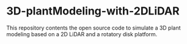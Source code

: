 # 3D-plantModeling-with-2DLiDAR
This repository contents the open source code to simulate a 3D plant modeling based on a 2D LiDAR and a rotatory disk platform. 
